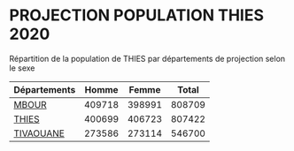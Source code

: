 # PROJECTION POPULATION THIES 2020
	
Répartition de la population de THIES par départements de projection selon le sexe
	
| Départements  | Homme | Femme | Total |
| --------- |:-----:|:-----:|:-----:|
| [MBOUR](MBOUR) | 409718 | 398991 | 808709 |
| [THIES](THIES) | 400699 | 406723 | 807422 |
| [TIVAOUANE](TIVAOUANE) | 273586 | 273114 | 546700 |

